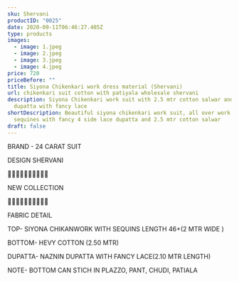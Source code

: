 ```yaml
---
sku: Shervani
productID: "0025"
date: 2020-09-11T06:46:27.405Z
type: products
images:
  - image: 1.jpeg
  - image: 2.jpeg
  - image: 3.jpeg
  - image: 4.jpeg
price: 720
priceBefore: ""
title: Siyona Chikenkari work dress material (Shervani)
url: chikenkari suit cotton with patiyala wholesale shervani
description: Siyona Chikenkari work suit with 2.5 mtr cotton salwar and nazneen
  dupatta with fancy lace
shortDescription: Beautiful siyona chikenkari work suit, all over work and
  sequines with fancy 4 side lace dupatta and 2.5 mtr cotton salwar
draft: false
---
```

BRAND - 24 CARAT SUIT

DESIGN SHERVANI

💐💐💐💐💐💐💐💐💐💐

NEW COLLECTION

🌷🌷🌷🌷🌷🌷🌷🌷🌷🌷

FABRIC DETAIL

TOP- SIYONA CHIKANWORK WITH SEQUINS LENGTH 46+(2 MTR WIDE )

BOTTOM- HEVY COTTON  (2.50 MTR)

DUPATTA- NAZNIN DUPATTA WITH FANCY LACE(2.10 MTR LENGTH)

NOTE- BOTTOM CAN STICH IN PLAZZO, PANT, CHUDI, PATIALA